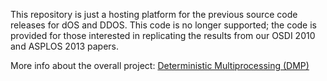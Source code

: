 This repository is just a hosting platform for the previous source code releases for dOS and DDOS. This code is no longer supported; the code is provided for those interested in replicating the results from our OSDI 2010 and ASPLOS 2013 papers.

More info about the overall project: [Deterministic Multiprocessing (DMP)](http://sampa.cs.washington.edu/research/dmp.html)
